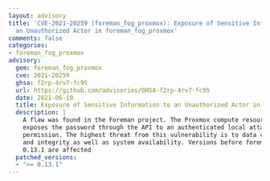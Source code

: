 ```yaml
---
layout: advisory
title: 'CVE-2021-20259 (foreman_fog_proxmox): Exposure of Sensitive Information to
  an Unauthorized Actor in foreman_fog_proxmox'
comments: false
categories:
- foreman_fog_proxmox
advisory:
  gem: foreman_fog_proxmox
  cve: 2021-20259
  ghsa: f2rp-4rv7-fc95
  url: https://github.com/advisories/GHSA-f2rp-4rv7-fc95
  date: 2021-06-10
  title: Exposure of Sensitive Information to an Unauthorized Actor in foreman_fog_proxmox
  description: |
    A flaw was found in the Foreman project. The Proxmox compute resource
    exposes the password through the API to an authenticated local attacker with view_hosts
    permission. The highest threat from this vulnerability is to data confidentiality
    and integrity as well as system availability. Versions before foreman_fog_proxmox
    0.13.1 are affected
  patched_versions:
  - ">= 0.13.1"
---
```

